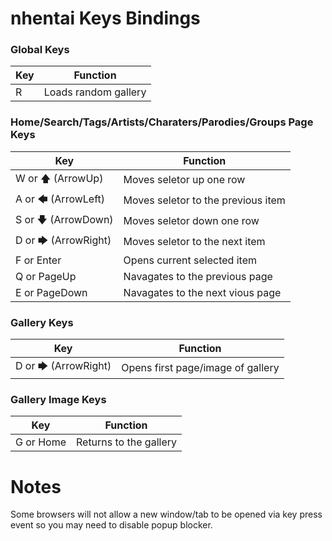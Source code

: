 # nhentai Keys Bindings
### Global Keys
| Key | Function |
| ----------- | ----------- |
| R | Loads random gallery |

### Home/Search/Tags/Artists/Charaters/Parodies/Groups Page Keys
| Key | Function |
| ----------- | ----------- |
| W or 🡅 (ArrowUp) | Moves seletor up one row |
| A or 🡄 (ArrowLeft) | Moves seletor to the previous item |
| S or 🡇 (ArrowDown) | Moves seletor down one row |
| D or 🡆 (ArrowRight) | Moves seletor to the next item |
| F or Enter | Opens current selected item |
| Q or PageUp | Navagates to the previous page |
| E or PageDown | Navagates to the next vious page |

### Gallery Keys
| Key | Function |
| ----------- | ----------- |
| D or 🡆 (ArrowRight) | Opens first page/image of gallery |

### Gallery Image Keys
| Key | Function |
| ----------- | ----------- |
| G or Home | Returns to the gallery |

# Notes
Some browsers will not allow a new window/tab to be opened via key press event so you may need to disable popup blocker.